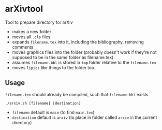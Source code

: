 # arXivtool
Tool to prepare directory for arXiv

* makes a new folder 
* moves all `.cls` files
* expands `filename.tex` into it, including the bibliography, removing comments
* moves graphics files into the folder (probably doesn't work if they're not supposed to be in the same folder as filename.tex) 
* assumes `filename.bbl` is stored in `tmp` folder relative to the `filename.tex`
* moves `lipics` like things to the folder too.


Usage
-----

`filename.tex` should already be compiled, such that `filename.bbl` exists

`./arxiv.sh [filename] [destination]`


* `filename` default is `main` (to find `main.tex`)
* `destination` default is `arxiv` (to place in folder called `arxiv`  in the current directory)

